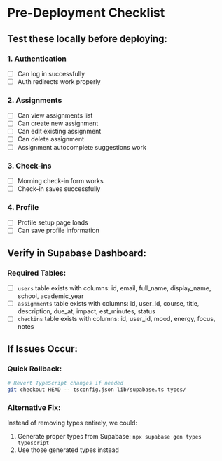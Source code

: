 # Pre-Deployment Checklist

## Test these locally before deploying:

### 1. Authentication
- [ ] Can log in successfully
- [ ] Auth redirects work properly

### 2. Assignments
- [ ] Can view assignments list
- [ ] Can create new assignment
- [ ] Can edit existing assignment
- [ ] Can delete assignment
- [ ] Assignment autocomplete suggestions work

### 3. Check-ins
- [ ] Morning check-in form works
- [ ] Check-in saves successfully

### 4. Profile
- [ ] Profile setup page loads
- [ ] Can save profile information

## Verify in Supabase Dashboard:

### Required Tables:
- [ ] `users` table exists with columns: id, email, full_name, display_name, school, academic_year
- [ ] `assignments` table exists with columns: id, user_id, course, title, description, due_at, impact, est_minutes, status
- [ ] `checkins` table exists with columns: id, user_id, mood, energy, focus, notes

## If Issues Occur:

### Quick Rollback:
```bash
# Revert TypeScript changes if needed
git checkout HEAD -- tsconfig.json lib/supabase.ts types/
```

### Alternative Fix:
Instead of removing types entirely, we could:
1. Generate proper types from Supabase: `npx supabase gen types typescript`
2. Use those generated types instead
